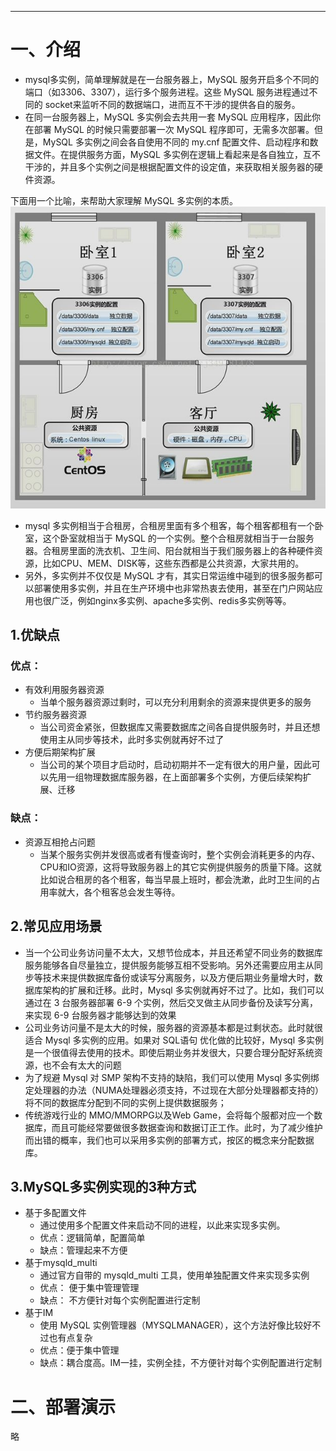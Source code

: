 
<!-- toc -->

* * * * *
# 一、介绍
* mysql多实例，简单理解就是在一台服务器上，MySQL 服务开启多个不同的端口（如3306、3307），运行多个服务进程。这些 MySQL 服务进程通过不同的 socket来监听不同的数据端口，进而互不干涉的提供各自的服务。
* 在同一台服务器上，MySQL 多实例会去共用一套 MySQL 应用程序，因此你在部署 MySQL 的时候只需要部署一次 MySQL 程序即可，无需多次部署。但是，MySQL 多实例之间会各自使用不同的 my.cnf 配置文件、启动程序和数据文件。在提供服务方面，MySQL 多实例在逻辑上看起来是各自独立，互不干涉的，并且多个实例之间是根据配置文件的设定值，来获取相关服务器的硬件资源。

下面用一个比喻，来帮助大家理解 MySQL 多实例的本质。
![](images/screenshot_1536804185635.png)
* mysql 多实例相当于合租房，合租房里面有多个租客，每个租客都租有一个卧室，这个卧室就相当于 MySQL 的一个实例。整个合租房就相当于一台服务器。合租房里面的洗衣机、卫生间、阳台就相当于我们服务器上的各种硬件资源，比如CPU、MEM、DISK等，这些东西都是公共资源，大家共用的。
* 另外，多实例并不仅仅是 MySQL 才有，其实日常运维中碰到的很多服务都可以部署使用多实例，并且在生产环境中也非常热衷去使用，甚至在门户网站应用也很广泛，例如nginx多实例、apache多实例、redis多实例等等。


## 1.优缺点
### 优点：
* 有效利用服务器资源
	* 当单个服务器资源过剩时，可以充分利用剩余的资源来提供更多的服务
* 节约服务器资源
	* 当公司资金紧张，但数据库又需要数据库之间各自提供服务时，并且还想使用主从同步等技术，此时多实例就再好不过了
* 方便后期架构扩展
	* 当公司的某个项目才启动时，启动初期并不一定有很大的用户量，因此可以先用一组物理数据库服务器，在上面部署多个实例，方便后续架构扩展、迁移

### 缺点：
* 资源互相抢占问题
	* 当某个服务实例并发很高或者有慢查询时，整个实例会消耗更多的内存、CPU和IO资源，这将导致服务器上的其它实例提供服务的质量下降。这就比如说合租房的各个租客，每当早晨上班时，都会洗漱，此时卫生间的占用率就大，各个租客总会发生等待。

## 2.常见应用场景
* 当一个公司业务访问量不太大，又想节俭成本，并且还希望不同业务的数据库服务能够各自尽量独立，提供服务能够互相不受影响。另外还需要应用主从同步等技术来提供数据库备份或读写分离服务，以及方便后期业务量增大时，数据库架构的扩展和迁移。此时，Mysql 多实例就再好不过了。比如，我们可以通过在 3 台服务器部署 6-9 个实例，然后交叉做主从同步备份及读写分离，来实现 6-9 台服务器才能够达到的效果
* 公司业务访问量不是太大的时候，服务器的资源基本都是过剩状态。此时就很适合 Mysql 多实例的应用。如果对 SQL语句 优化做的比较好，Mysql 多实例 是一个很值得去使用的技术。即使后期业务并发很大，只要合理分配好系统资源，也不会有太大的问题
* 为了规避 Mysql 对 SMP 架构不支持的缺陷，我们可以使用 Mysql 多实例绑定处理器的办法（NUMA处理器必须支持，不过现在大部分处理器都支持的）将不同的数据库分配到不同的实例上提供数据服务；
* 传统游戏行业的 MMO/MMORPG以及Web Game，会将每个服都对应一个数据库，而且可能经常要做很多数据查询和数据订正工作。此时，为了减少维护而出错的概率，我们也可以采用多实例的部署方式，按区的概念来分配数据库。



## 3.MySQL多实例实现的3种方式
* 基于多配置文件
    * 通过使用多个配置文件来启动不同的进程，以此来实现多实例。
    * 优点：逻辑简单，配置简单
    * 缺点：管理起来不方便
* 基于mysqld_multi
    * 通过官方自带的 mysqld_multi 工具，使用单独配置文件来实现多实例
    * 优点： 便于集中管理管理
    * 缺点： 不方便针对每个实例配置进行定制
* 基于IM
    * 使用 MySQL 实例管理器（MYSQLMANAGER），这个方法好像比较好不过也有点复杂
    * 优点：便于集中管理
    * 缺点：耦合度高。IM一挂，实例全挂，不方便针对每个实例配置进行定制

# 二、部署演示
略
